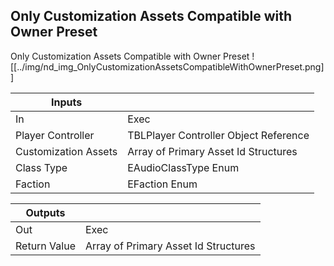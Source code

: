 ## Only Customization Assets Compatible with Owner Preset
Only Customization Assets Compatible with Owner Preset
![[../img/nd_img_OnlyCustomizationAssetsCompatibleWithOwnerPreset.png]]

|Inputs||
|--|--|
| In | Exec |
| Player Controller | TBLPlayer Controller Object Reference |
| Customization Assets | Array of Primary Asset Id Structures |
| Class Type | EAudioClassType Enum |
| Faction | EFaction Enum |

|Outputs||
|--|--|
| Out | Exec |
| Return Value | Array of Primary Asset Id Structures |
